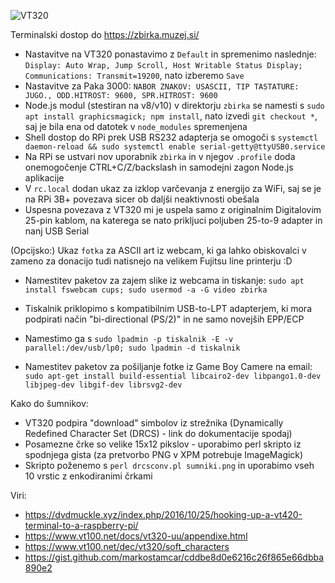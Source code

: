 ![VT320](https://raw.githubusercontent.com/markostamcar/muzej.si/master/vt320/vt320.jpg)

Terminalski dostop do https://zbirka.muzej.si/
- Nastavitve na VT320 ponastavimo z `Default` in spremenimo naslednje: `Display: Auto Wrap, Jump Scroll, Host Writable Status Display; Communications: Transmit=19200`, nato izberemo `Save`
- Nastavitve za Paka 3000: `NABOR ZNAKOV: USASCII, TIP TASTATURE: JUGO., ODD.HITROST: 9600, SPR.HITROST: 9600`
- Node.js modul (stestiran na v8/v10) v direktorju `zbirka` se namesti s `sudo apt install graphicsmagick; npm install`, nato izvedi `git checkout *`, saj je bila ena od datotek v `node_modules` spremenjena 
- Shell dostop do RPi prek USB RS232 adapterja se omogoči s `systemctl daemon-reload && sudo systemctl enable serial-getty@ttyUSB0.service`
- Na RPi se ustvari nov uporabnik `zbirka` in v njegov `.profile` doda onemogočenje CTRL+C/Z/backslash in samodejni zagon Node.js aplikacije
- V `rc.local` dodan ukaz za izklop varčevanja z energijo za WiFi, saj se je na RPi 3B+ povezava sicer ob daljši neaktivnosti obešala
- Uspesna povezava z VT320 mi je uspela samo z originalnim Digitalovim 25-pin kablom, na katerega se nato prikljuci poljuben 25-to-9 adapter in nanj USB Serial

(Opcijsko:) Ukaz `fotka` za ASCII art iz webcam, ki ga lahko obiskovalci v zameno za donacijo tudi natisnejo na velikem Fujitsu line printerju :D

- Namestitev paketov za zajem slike iz webcama in tiskanje:
`sudo apt install fswebcam cups; sudo usermod -a -G video zbirka`
- Tiskalnik priklopimo s kompatibilnim USB-to-LPT adapterjem, ki mora podpirati način "bi-directional (PS/2)" in ne samo novejših EPP/ECP
- Namestimo ga s `sudo lpadmin -p tiskalnik -E -v parallel:/dev/usb/lp0; sudo lpadmin -d tiskalnik`

- Namestitev paketov za pošiljanje fotke iz Game Boy Camere na email:
`sudo apt-get install build-essential libcairo2-dev libpango1.0-dev libjpeg-dev libgif-dev librsvg2-dev`


Kako do šumnikov:
- VT320 podpira "download" simbolov iz strežnika (Dynamically Redefined Character Set (DRCS) - link do dokumentacije spodaj)
- Posamezne črke so velike 15x12 pikslov - uporabimo perl skripto iz spodnjega gista (za pretvorbo PNG v XPM potrebuje ImageMagick)
- Skripto poženemo s `perl drcsconv.pl sumniki.png` in uporabimo vseh 10 vrstic z enkodiranimi črkami

Viri:
- https://dvdmuckle.xyz/index.php/2016/10/25/hooking-up-a-vt420-terminal-to-a-raspberry-pi/
- https://www.vt100.net/docs/vt320-uu/appendixe.html
- https://www.vt100.net/dec/vt320/soft_characters
- https://gist.github.com/markostamcar/cddbe8d0e6216c26f865e66dbba890e2
